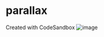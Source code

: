 # parallax
Created with CodeSandbox
![image](https://user-images.githubusercontent.com/41112606/115107456-9212b400-9f88-11eb-808c-315028ed2069.png)
